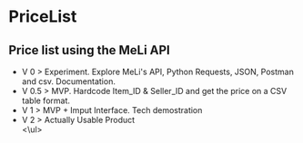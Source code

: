 # PriceList
<h2> Price list using the MeLi API </h2>
<ul>
 <li> V 0   > Experiment. Explore MeLi's API, Python Requests, JSON, Postman and csv. Documentation. </li>
 <li> V 0.5 > MVP. Hardcode Item_ID & Seller_ID and get the price on a CSV table format. </li>
 <li> V 1   > MVP + Imput Interface. Tech demostration </li>
 <li> V 2   > Actually Usable Product </li>
<\ul>
